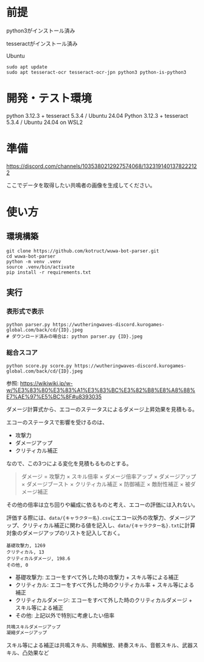 # 前提
python3がインストール済み

tesseractがインストール済み

Ubuntu
```
sudo apt update
sudo apt tesseract-ocr tesseract-ocr-jpn python3 python-is-python3
```



# 開発・テスト環境
python 3.12.3 + tesseract 5.3.4  / Ubuntu 24.04
Python 3.12.3 + tesseract 5.3.4 / Ubuntu 24.04 on WSL2

# 準備
https://discord.com/channels/1035380212927574068/1323191401378222122

ここでデータを取得したい共鳴者の画像を生成してください。

# 使い方
## 環境構築
```
git clone https://github.com/kotruct/wuwa-bot-parser.git
cd wuwa-bot-parser
python -m venv .venv
source .venv/bin/activate
pip install -r requirements.txt
```

## 実行
### 表形式で表示
```
python parser.py https://wutheringwaves-discord.kurogames-global.com/back/cd/{ID}.jpeg
# ダウンロード済みの場合は: python parser.py {ID}.jpeg
```


### 総合スコア
```
python score.py score.py https://wutheringwaves-discord.kurogames-global.com/back/cd/{ID}.jpeg
```

参照: https://wikiwiki.jp/w-w/%E3%83%80%E3%83%A1%E3%83%BC%E3%82%B8%E8%A8%88%E7%AE%97%E5%BC%8F#u8393035

ダメージ計算式から、エコーのステータスによるダメージ上昇効果を見積もる。

エコーのステータスで影響を受けるのは、
- 攻撃力
- ダメージアップ
- クリティカル補正

なので、この3つによる変化を見積もるものとする。

> ダメージ = 攻撃力 × スキル倍率 × ダメージ倍率アップ × ダメージアップ × ダメージブースト × クリティカル補正 × 防御補正 × 敵耐性補正 × 被ダメージ補正

その他の倍率は立ち回りや編成に依るものと考え、エコーの評価には入れない。

評価する際には、`data/{キャラクター名}.csv`にエコー以外の攻撃力、ダメージアップ、クリティカル補正に関わる値を記入し、`data/{キャラクター名}.txt`に計算対象のダメージアップのリストを記入しておく。

```txt:data/{キャラクター名}.csv
基礎攻撃力, 1269
クリティカル, 13
クリティカルダメージ, 198.6
その他, 0
```
- 基礎攻撃力: エコーをすべて外した時の攻撃力 + スキル等による補正
- クリティカル: エコーをすべて外した時のクリティカル率 + スキル等による補正
- クリティカルダメージ: エコーをすべて外した時のクリティカルダメージ + スキル等による補正
- その他: 上記以外で特別に考慮したい倍率
```txt:data/{キャラクター名}.txt
共鳴スキルダメージアップ
凝縮ダメージアップ
```

スキル等による補正は共鳴スキル、共鳴解放、終奏スキル、音骸スキル、武器スキル、凸効果など
